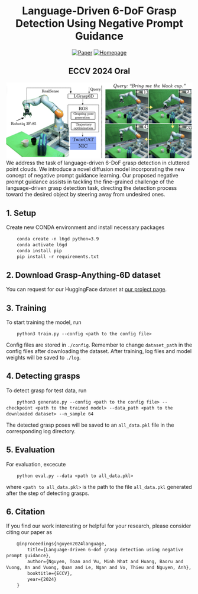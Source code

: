 <div align="center">
  
# Language-Driven 6-DoF Grasp Detection Using Negative Prompt Guidance

[![Paper](https://img.shields.io/badge/Paper-arxiv.2407.13842-FF6B6B.svg)](https://arxiv.org/abs/2407.13842)
[![Homepage](https://img.shields.io/badge/Homepage-Grasp--Anything_Project-5FF66B.svg)](https://airvlab.github.io/grasp-anything/)

<h2>ECCV 2024 Oral</h2>

<img src="./demo/intro.png" width="700">
  <div align="left">
  We address the task of language-driven 6-DoF grasp detection in cluttered point clouds. We introduce a novel diffusion model incorporating the new concept of negative prompt guidance learning. Our proposed negative prompt guidance assists in tackling the fine-grained challenge of the language-driven grasp detection task, directing the detection process toward the desired object by steering away from undesired ones.
  </div>

</div>


## 1. Setup
Create new CONDA environment and install necessary packages

        conda create -n l6gd python=3.9
        conda activate l6gd
        conda install pip
        pip install -r requirements.txt

## 2. Download Grasp-Anything-6D dataset
You can request for our HuggingFace dataset at [our project page](https://airvlab.github.io/grasp-anything/).

## 3. Training
To start training the model, run

        python3 train.py --config <path to the config file>
Config files are stored in `./config`. Remember to change `dataset_path` in the config files after downloading the dataset. After training, log files and model weights will be saved to `./log`.

## 4. Detecting grasps
To detect grasp for test data, run

        python3 generate.py --config <path to the config file> --checkpoint <path to the trained model> --data_path <path to the downloaded dataset> --n_sample 64

The detected grasp poses will be saved to an ```all_data.pkl``` file in the corresponding log directory.

## 5. Evaluation
For evaluation, excecute

        python eval.py --data <path to all_data.pkl>

where `<path to all_data.pkl>` is the path to the file `all_data.pkl` generated after the step of detecting grasps.

## 6. Citation
If you find our work interesting or helpful for your research, please consider citing our paper as

        @inproceedings{nguyen2024language,
            title={Language-driven 6-dof grasp detection using negative prompt guidance},
            author={Nguyen, Toan and Vu, Minh Nhat and Huang, Baoru and Vuong, An and Vuong, Quan and Le, Ngan and Vo, Thieu and Nguyen, Anh},
            booktitle={ECCV},
            year={2024}
        }
